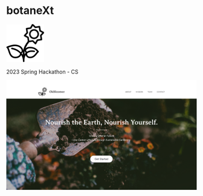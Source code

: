 # botaneXt

![](data/static_resource/logo.png)

2023 Spring Hackathon - CS

![](data/static_resource/finalHP.png)


